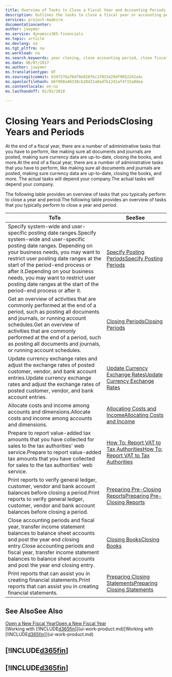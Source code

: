 ```yaml
---
title: Overview of Tasks to Close a Fiscal Year and Accounting Periods | Microsoft Docs
description: Outlines the tasks to close a fiscal year or accounting period, for example, making sure documents and journals are posted and verifying bank balances.
services: project-madeira
documentationcenter: 
author: jswymer
ms.service: dynamics365-financials
ms.topic: article
ms.devlang: na
ms.tgt_pltfrm: na
ms.workload: na
ms.search.keywords: year closing, close accounting period, close fiscal year, bank account detailed trial balance
ms.date: 06/07/2017
ms.author: jswymer
ms.translationtype: HT
ms.sourcegitcommit: b34f276a764f0e828fbc1f015429df9852242a4c
ms.openlocfilehash: b6f098a46338cb28d21a0ad7b12d1af4f15a8dea
ms.contentlocale: en-nz
ms.lasthandoff: 02/02/2018

---
```

# <a name="closing-years-and-periods"></a><span data-ttu-id="fb545-103">Closing Years and Periods</span><span class="sxs-lookup"><span data-stu-id="fb545-103">Closing Years and Periods</span></span>
<span data-ttu-id="fb545-104">At the end of a fiscal year, there are a number of administrative tasks that you have to perform, like making sure all documents and journals are posted, making sure currency data are up-to-date, closing the books, and more.</span><span class="sxs-lookup"><span data-stu-id="fb545-104">At the end of a fiscal year, there are a number of administrative tasks that you have to perform, like making sure all documents and journals are posted, making sure currency data are up-to-date, closing the books, and more.</span></span> <span data-ttu-id="fb545-105">The actual tasks will depend your company.</span><span class="sxs-lookup"><span data-stu-id="fb545-105">The actual tasks will depend your company.</span></span>

<span data-ttu-id="fb545-106">The following table provides an overview of tasks that you typically perform to close a year and period.</span><span class="sxs-lookup"><span data-stu-id="fb545-106">The following table provides an overview of tasks that you typically perform to close a year and period.</span></span>

| <span data-ttu-id="fb545-107">To</span><span class="sxs-lookup"><span data-stu-id="fb545-107">To</span></span> | <span data-ttu-id="fb545-108">See</span><span class="sxs-lookup"><span data-stu-id="fb545-108">See</span></span> |
| --- | --- |
| <span data-ttu-id="fb545-109">Specify system-wide and user-specific posting date ranges.</span><span class="sxs-lookup"><span data-stu-id="fb545-109">Specify system-wide and user-specific posting date ranges.</span></span> <span data-ttu-id="fb545-110">Depending on your business needs, you may want to restrict user posting date ranges at the start of the period-end process or after it.</span><span class="sxs-lookup"><span data-stu-id="fb545-110">Depending on your business needs, you may want to restrict user posting date ranges at the start of the period-end process or after it.</span></span> |[<span data-ttu-id="fb545-111">Specify Posting Periods</span><span class="sxs-lookup"><span data-stu-id="fb545-111">Specify Posting Periods</span></span>](finance-how-specify-posting-periods.md) |
| <span data-ttu-id="fb545-112">Get an overview of activities that are commonly performed at the end of a period, such as posting all documents and journals, or running account schedules.</span><span class="sxs-lookup"><span data-stu-id="fb545-112">Get an overview of activities that are commonly performed at the end of a period, such as posting all documents and journals, or running account schedules.</span></span> |[<span data-ttu-id="fb545-113">Closing Periods</span><span class="sxs-lookup"><span data-stu-id="fb545-113">Closing Periods</span></span>](year-how-complete-period-end-processes.md) |
| <span data-ttu-id="fb545-114">Update currency exchange rates and adjust the exchange rates of posted customer, vendor, and bank account entries.</span><span class="sxs-lookup"><span data-stu-id="fb545-114">Update currency exchange rates and adjust the exchange rates of posted customer, vendor, and bank account entries.</span></span> |[<span data-ttu-id="fb545-115">Update Currency Exchange Rates</span><span class="sxs-lookup"><span data-stu-id="fb545-115">Update Currency Exchange Rates</span></span>](finance-how-update-currencies.md) |
| <span data-ttu-id="fb545-116">Allocate costs and income among accounts and dimensions.</span><span class="sxs-lookup"><span data-stu-id="fb545-116">Allocate costs and income among accounts and dimensions.</span></span> |[<span data-ttu-id="fb545-117">Allocating Costs and Income</span><span class="sxs-lookup"><span data-stu-id="fb545-117">Allocating Costs and Income</span></span>](year-allocate-costs-income.md) |
| <span data-ttu-id="fb545-118">Prepare to report value-added tax amounts that you have collected for sales to the tax authorities' web service.</span><span class="sxs-lookup"><span data-stu-id="fb545-118">Prepare to report value-added tax amounts that you have collected for sales to the tax authorities' web service.</span></span> |[<span data-ttu-id="fb545-119">How To: Report VAT to Tax Authorities</span><span class="sxs-lookup"><span data-stu-id="fb545-119">How To: Report VAT to Tax Authorities</span></span>](finance-how-report-vat.md)|
| <span data-ttu-id="fb545-120">Print reports to verify general ledger, customer, vendor and bank account balances before closing a period.</span><span class="sxs-lookup"><span data-stu-id="fb545-120">Print reports to verify general ledger, customer, vendor and bank account balances before closing a period.</span></span> |[<span data-ttu-id="fb545-121">Preparing Pre-Closing Reports</span><span class="sxs-lookup"><span data-stu-id="fb545-121">Preparing Pre-Closing Reports</span></span>](year-prepare-preclose-reports.md) |
| <span data-ttu-id="fb545-122">Close accounting periods and fiscal year, transfer income statement balances to balance sheet accounts and post the year end closing entry.</span><span class="sxs-lookup"><span data-stu-id="fb545-122">Close accounting periods and fiscal year, transfer income statement balances to balance sheet accounts and post the year end closing entry.</span></span> |[<span data-ttu-id="fb545-123">Closing Books</span><span class="sxs-lookup"><span data-stu-id="fb545-123">Closing Books</span></span>](year-close-books.md) |
| <span data-ttu-id="fb545-124">Print reports that can assist you in creating financial statements.</span><span class="sxs-lookup"><span data-stu-id="fb545-124">Print reports that can assist you in creating financial statements.</span></span> |[<span data-ttu-id="fb545-125">Preparing Closing Statements</span><span class="sxs-lookup"><span data-stu-id="fb545-125">Preparing Closing Statements</span></span>](year-prepare-close-statement.md) |

## <a name="see-also"></a><span data-ttu-id="fb545-126">See Also</span><span class="sxs-lookup"><span data-stu-id="fb545-126">See Also</span></span>
[<span data-ttu-id="fb545-127">Open a New Fiscal Year</span><span class="sxs-lookup"><span data-stu-id="fb545-127">Open a New Fiscal Year</span></span>](finance-how-open-new-fiscal-year.md)  
<span data-ttu-id="fb545-128">[Working with [!INCLUDE[d365fin](includes/d365fin_md.md)]](ui-work-product.md)</span><span class="sxs-lookup"><span data-stu-id="fb545-128">[Working with [!INCLUDE[d365fin](includes/d365fin_md.md)]](ui-work-product.md)</span></span>

## [!INCLUDE[d365fin](includes/free_trial_md.md)]  
## [!INCLUDE[d365fin](includes/training_link_md.md)]

